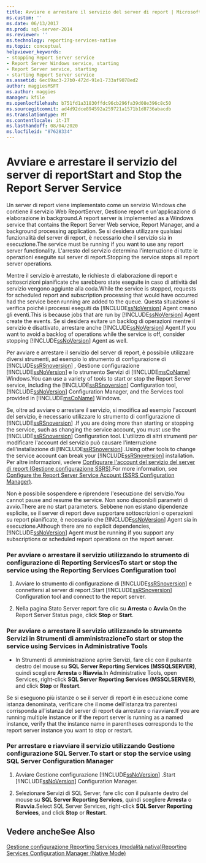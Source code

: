 ```yaml
---
title: Avviare e arrestare il servizio del server di report | Microsoft Docs
ms.custom: ''
ms.date: 06/13/2017
ms.prod: sql-server-2014
ms.reviewer: ''
ms.technology: reporting-services-native
ms.topic: conceptual
helpviewer_keywords:
- stopping Report Server service
- Report Server Windows service, starting
- Report Server service, starting
- starting Report Server service
ms.assetid: 6ec69ac3-27b0-472d-91e1-733af9078ed2
author: maggiesMSFT
ms.author: maggies
manager: kfile
ms.openlocfilehash: b751fd1a31830ffdc96cb296fa39d08e396c8c50
ms.sourcegitcommit: ad4d92dce894592a259721a1571b1d8736abacdb
ms.translationtype: MT
ms.contentlocale: it-IT
ms.lasthandoff: 08/04/2020
ms.locfileid: "87628334"
---
```

# <a name="start-and-stop-the-report-server-service"></a><span data-ttu-id="13f19-102">Avviare e arrestare il servizio del server di report</span><span class="sxs-lookup"><span data-stu-id="13f19-102">Start and Stop the Report Server Service</span></span>
  <span data-ttu-id="13f19-103">Un server di report viene implementato come un servizio Windows che contiene il servizio Web ReportServer, Gestione report e un'applicazione di elaborazione in background.</span><span class="sxs-lookup"><span data-stu-id="13f19-103">A report server is implemented as a Windows service that contains the Report Server Web service, Report Manager, and a background processing application.</span></span> <span data-ttu-id="13f19-104">Se si desidera utilizzare qualsiasi funzionalità del server di report, è necessario che il servizio sia in esecuzione.</span><span class="sxs-lookup"><span data-stu-id="13f19-104">The service must be running if you want to use any report server functionality.</span></span> <span data-ttu-id="13f19-105">L'arresto del servizio determina l'interruzione di tutte le operazioni eseguite sul server di report.</span><span class="sxs-lookup"><span data-stu-id="13f19-105">Stopping the service stops all report server operations.</span></span>  
  
 <span data-ttu-id="13f19-106">Mentre il servizio è arrestato, le richieste di elaborazione di report e sottoscrizioni pianificate che sarebbero state eseguite in caso di attività del servizio vengono aggiunte alla coda.</span><span class="sxs-lookup"><span data-stu-id="13f19-106">While the service is stopped, requests for scheduled report and subscription processing that would have occurred had the service been running are added to the queue.</span></span> <span data-ttu-id="13f19-107">Questa situazione si verifica poiché i processi eseguiti da [!INCLUDE[ssNoVersion](../../includes/ssnoversion-md.md)] Agent creano gli eventi.</span><span class="sxs-lookup"><span data-stu-id="13f19-107">This is because jobs that are run by [!INCLUDE[ssNoVersion](../../includes/ssnoversion-md.md)] Agent create the events.</span></span> <span data-ttu-id="13f19-108">Se si desidera evitare un backlog di operazioni mentre il servizio è disattivato, arrestare anche [!INCLUDE[ssNoVersion](../../includes/ssnoversion-md.md)] Agent.</span><span class="sxs-lookup"><span data-stu-id="13f19-108">If you want to avoid a backlog of operations while the service is off, consider stopping [!INCLUDE[ssNoVersion](../../includes/ssnoversion-md.md)] Agent as well.</span></span>  
  
 <span data-ttu-id="13f19-109">Per avviare e arrestare il servizio del server di report, è possibile utilizzare diversi strumenti, ad esempio lo strumento di configurazione di [!INCLUDE[ssRSnoversion](../../includes/ssrsnoversion-md.md)] , Gestione configurazione [!INCLUDE[ssNoVersion](../../includes/ssnoversion-md.md)] e lo strumento Servizi di [!INCLUDE[msCoName](../../includes/msconame-md.md)] Windows.</span><span class="sxs-lookup"><span data-stu-id="13f19-109">You can use a variety of tools to start or stop the Report Server service, including the [!INCLUDE[ssRSnoversion](../../includes/ssrsnoversion-md.md)] Configuration tool, [!INCLUDE[ssNoVersion](../../includes/ssnoversion-md.md)] Configuration Manager, and the Services tool provided in [!INCLUDE[msCoName](../../includes/msconame-md.md)] Windows.</span></span>  
  
 <span data-ttu-id="13f19-110">Se, oltre ad avviare o arrestare il servizio, si modifica ad esempio l'account del servizio, è necessario utilizzare lo strumento di configurazione di [!INCLUDE[ssRSnoversion](../../includes/ssrsnoversion-md.md)] .</span><span class="sxs-lookup"><span data-stu-id="13f19-110">If you are doing more than starting or stopping the service, such as changing the service account, you must use the [!INCLUDE[ssRSnoversion](../../includes/ssrsnoversion-md.md)] Configuration tool.</span></span> <span data-ttu-id="13f19-111">L'utilizzo di altri strumenti per modificare l'account del servizio può causare l'interruzione dell'installazione di [!INCLUDE[ssRSnoversion](../../includes/ssrsnoversion-md.md)] .</span><span class="sxs-lookup"><span data-stu-id="13f19-111">Using other tools to change the service account can break your [!INCLUDE[ssRSnoversion](../../includes/ssrsnoversion-md.md)] installation.</span></span> <span data-ttu-id="13f19-112">Per altre informazioni, vedere [Configurare l'account del servizio del server di report &#40;Gestione configurazione SSRS&#41;](../install-windows/configure-the-report-server-service-account-ssrs-configuration-manager.md).</span><span class="sxs-lookup"><span data-stu-id="13f19-112">For more information, see [Configure the Report Server Service Account &#40;SSRS Configuration Manager&#41;](../install-windows/configure-the-report-server-service-account-ssrs-configuration-manager.md).</span></span>  
  
 <span data-ttu-id="13f19-113">Non è possibile sospendere e riprendere l'esecuzione del servizio.</span><span class="sxs-lookup"><span data-stu-id="13f19-113">You cannot pause and resume the service.</span></span> <span data-ttu-id="13f19-114">Non sono disponibili parametri di avvio.</span><span class="sxs-lookup"><span data-stu-id="13f19-114">There are no start parameters.</span></span> <span data-ttu-id="13f19-115">Sebbene non esistano dipendenze esplicite, se il server di report deve supportare sottoscrizioni o operazioni su report pianificate, è necessario che [!INCLUDE[ssNoVersion](../../includes/ssnoversion-md.md)] Agent sia in esecuzione.</span><span class="sxs-lookup"><span data-stu-id="13f19-115">Although there are no explicit dependencies, [!INCLUDE[ssNoVersion](../../includes/ssnoversion-md.md)] Agent must be running if you support any subscriptions or scheduled report operations on the report server.</span></span>  
  
### <a name="to-start-or-stop-the-service-using-the-reporting-services-configuration-tool"></a><span data-ttu-id="13f19-116">Per avviare o arrestare il servizio utilizzando lo strumento di configurazione di Reporting Services</span><span class="sxs-lookup"><span data-stu-id="13f19-116">To start or stop the service using the Reporting Services Configuration tool</span></span>  
  
1.  <span data-ttu-id="13f19-117">Avviare lo strumento di configurazione di [!INCLUDE[ssRSnoversion](../../includes/ssrsnoversion-md.md)] e connettersi al server di report.</span><span class="sxs-lookup"><span data-stu-id="13f19-117">Start [!INCLUDE[ssRSnoversion](../../includes/ssrsnoversion-md.md)] Configuration tool and connect to the report server.</span></span>  
  
2.  <span data-ttu-id="13f19-118">Nella pagina Stato Server report fare clic su **Arresta** o **Avvia**.</span><span class="sxs-lookup"><span data-stu-id="13f19-118">On the Report Server Status page, click **Stop** or **Start**.</span></span>  
  
### <a name="to-start-or-stop-the-service-using-services-in-administrative-tools"></a><span data-ttu-id="13f19-119">Per avviare o arrestare il servizio utilizzando lo strumento Servizi in Strumenti di amministrazione</span><span class="sxs-lookup"><span data-stu-id="13f19-119">To start or stop the service using Services in Administrative Tools</span></span>  
  
-   <span data-ttu-id="13f19-120">In Strumenti di amministrazione aprire Servizi, fare clic con il pulsante destro del mouse su **SQL Server Reporting Services (MSSQLSERVER)**, quindi scegliere **Arresta** o **Riavvia**.</span><span class="sxs-lookup"><span data-stu-id="13f19-120">In Administrative Tools, open Services, right-click **SQL Server Reporting Services (MSSQLSERVER)**, and click **Stop** or **Restart**.</span></span>  
  
 <span data-ttu-id="13f19-121">Se si eseguono più istanze o se il server di report è in esecuzione come istanza denominata, verificare che il nome dell'istanza tra parentesi corrisponda all'istanza del server di report da arrestare o riavviare.</span><span class="sxs-lookup"><span data-stu-id="13f19-121">If you are running multiple instance or if the report server is running as a named instance, verify that the instance name in parentheses corresponds to the report server instance you want to stop or restart.</span></span>  
  
### <a name="to-start-or-stop-the-service-using-sql-server-configuration-manager"></a><span data-ttu-id="13f19-122">Per arrestare e riavviare il servizio utilizzando Gestione configurazione SQL Server.</span><span class="sxs-lookup"><span data-stu-id="13f19-122">To start or stop the service using SQL Server Configuration Manager</span></span>  
  
1.  <span data-ttu-id="13f19-123">Avviare Gestione configurazione [!INCLUDE[ssNoVersion](../../includes/ssnoversion-md.md)] .</span><span class="sxs-lookup"><span data-stu-id="13f19-123">Start [!INCLUDE[ssNoVersion](../../includes/ssnoversion-md.md)] Configuration Manager.</span></span>  
  
2.  <span data-ttu-id="13f19-124">Selezionare Servizi di SQL Server, fare clic con il pulsante destro del mouse su **SQL Server Reporting Services**, quindi scegliere **Arresta** o **Riavvia**.</span><span class="sxs-lookup"><span data-stu-id="13f19-124">Select SQL Server Services, right-click **SQL Server Reporting Services**, and click **Stop** or **Restart**.</span></span>  
  
## <a name="see-also"></a><span data-ttu-id="13f19-125">Vedere anche</span><span class="sxs-lookup"><span data-stu-id="13f19-125">See Also</span></span>  
 [<span data-ttu-id="13f19-126">Gestione configurazione Reporting Services &#40;modalità nativa&#41;</span><span class="sxs-lookup"><span data-stu-id="13f19-126">Reporting Services Configuration Manager &#40;Native Mode&#41;</span></span>](../../sql-server/install/reporting-services-configuration-manager-native-mode.md)  
  
  
